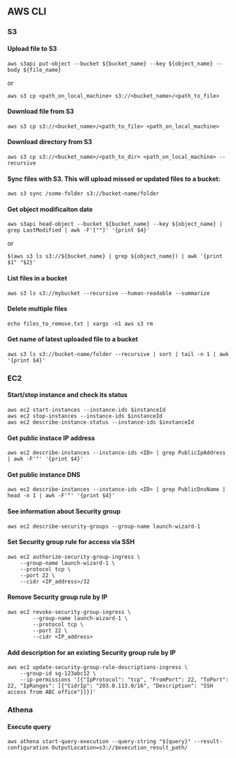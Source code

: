 ## AWS CLI

### S3

#### Upload file to S3
```
aws s3api put-object --bucket ${bucket_name} --key ${object_name} --body ${file_name}
```
or 
```
aws s3 cp <path_on_local_machine> s3://<bucket_name>/<path_to_file>
```

#### Download file from S3
```
aws s3 cp s3://<bucket_name>/<path_to_file> <path_on_local_machine>
```

#### Download directory from S3
```
aws s3 cp s3://<bucket_name>/<path_to_dir> <path_on_local_machine> --recursive
```

#### Sync files with S3. This will upload missed or updated files to a bucket:
```
aws s3 sync /some-folder s3://bucket-name/folder
```

#### Get object modificaiton date
```
aws s3api head-object --bucket ${bucket_name} --key ${object_name} | grep LastModified | awk -F'[""]' '{print $4}'
```
or
```
$(aws s3 ls s3://${bucket_name} | grep ${object_name}) | awk '{print $1" "$2}'
```

#### List files in a bucket
```
aws s3 ls s3://mybucket --recursive --human-readable --summarize
```

#### Delete multiple files
```
echo files_to_remove.txt | xargs -n1 aws s3 rm
```

#### Get name of latest uploaded file to a bucket
```
aws s3 ls s3://bucket-name/folder --recursive | sort | tail -n 1 | awk '{print $4}'
```

### EC2

#### Start/stop instance and check its status
```
aws ec2 start-instances --instance-ids $instanceId
aws ec2 stop-instances --instance-ids $instanceId
aws ec2 describe-instance-status --instance-ids $instanceId
```

#### Get public instace IP address
```
aws ec2 describe-instances --instance-ids <ID> | grep PublicIpAddress | awk -F'"' '{print $4}'
```

#### Get public instance DNS
```
aws ec2 describe-instances --instance-ids <ID> | grep PublicDnsName | head -n 1 | awk -F'"' '{print $4}'
```

#### See information about Security group
```
aws ec2 describe-security-groups --group-name launch-wizard-1
```

#### Set Security group rule for access via SSH
```
aws ec2 authorize-security-group-ingress \
    --group-name launch-wizard-1 \
    --protocol tcp \
    --port 22 \
    --cidr <IP_address>/32
```

#### Remove Security group rule by IP
```
aws ec2 revoke-security-group-ingress \
        --group-name launch-wizard-1 \
        --protocol tcp \
        --port 22 \
        --cidr <IP_address>
```

#### Add description for an existing Security group rule by IP
```
aws ec2 update-security-group-rule-descriptions-ingress \
    --group-id sg-123abc12 \
    --ip-permissions '[{"IpProtocol": "tcp", "FromPort": 22, "ToPort": 22, "IpRanges": [{"CidrIp": "203.0.113.0/16", "Description": "SSH access from ABC office"}]}]'
```

### Athena

#### Execute query
```
aws athena start-query-execution --query-string "${query}" --result-configuration OutputLocation=s3://$execution_result_path/
```

